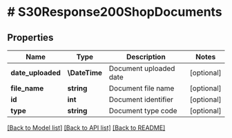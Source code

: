 # # S30Response200ShopDocuments

## Properties

Name | Type | Description | Notes
------------ | ------------- | ------------- | -------------
**date_uploaded** | **\DateTime** | Document uploaded date | [optional]
**file_name** | **string** | Document file name | [optional]
**id** | **int** | Document identifier | [optional]
**type** | **string** | Document type code | [optional]

[[Back to Model list]](../../README.md#models) [[Back to API list]](../../README.md#endpoints) [[Back to README]](../../README.md)
